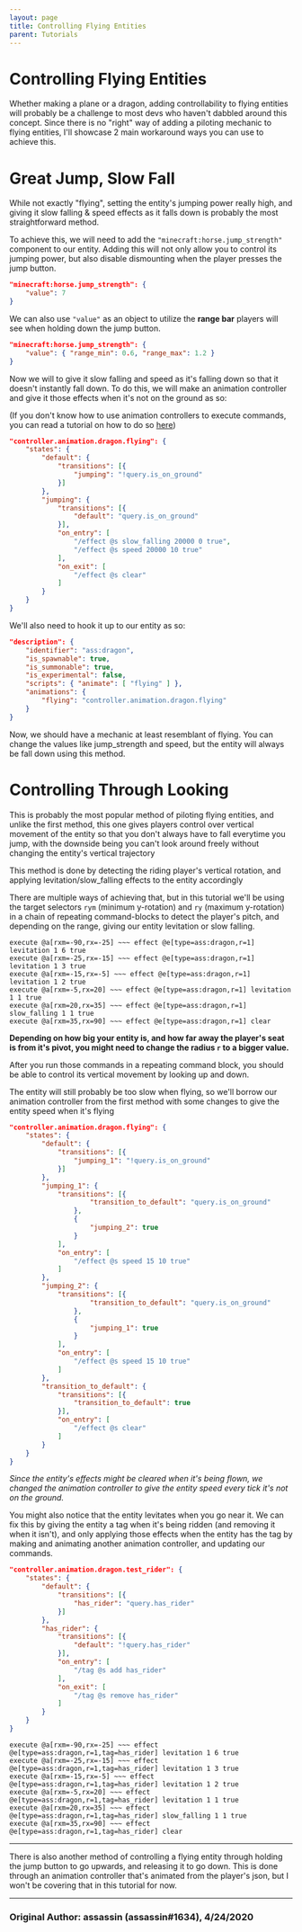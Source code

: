 ```yaml
---
layout: page
title: Controlling Flying Entities
parent: Tutorials
---
```


# Controlling Flying Entities

Whether making a plane or a dragon, adding controllability to flying entities will probably be a challenge to most devs who haven't dabbled around this concept. Since there is no "right" way of adding a piloting mechanic to flying entities, I'll showcase 2 main workaround ways you can use to achieve this.

# Great Jump, Slow Fall

While not exactly "flying", setting the entity's jumping power really high, and giving it slow falling & speed effects as it falls down is probably the most straightforward method.

To achieve this, we will need to add the `"minecraft:horse.jump_strength"` component to our entity. Adding this will not only allow you to control its jumping power, but also disable dismounting when the player presses the jump button.

```json
"minecraft:horse.jump_strength": {
    "value": 7
}
```
We can also use `"value"` as an object to utilize the **range bar** players will see when holding down the jump button.
```json
"minecraft:horse.jump_strength": {
    "value": { "range_min": 0.6, "range_max": 1.2 }
}
```

Now we will to give it slow falling and speed as it's falling down so that it doesn't instantly fall down. To do this, we will make an animation controller and give it those effects when it's not on the ground as so:

(If you don't know how to use animation controllers to execute commands, you can read a tutorial on how to do so [here](/tutorials/entity-commands))
```json
"controller.animation.dragon.flying": {
	"states": {
		"default": {
			"transitions": [{
				"jumping": "!query.is_on_ground"
			}]
		},
		"jumping": {
			"transitions": [{
				"default": "query.is_on_ground"
			}],
			"on_entry": [
				"/effect @s slow_falling 20000 0 true",
				"/effect @s speed 20000 10 true"
			],
			"on_exit": [
				"/effect @s clear"
			]
		}
	}
}
```
We'll also need to hook it up to our entity as so:
```json
"description": {
	"identifier": "ass:dragon",
	"is_spawnable": true,
	"is_summonable": true,
	"is_experimental": false,
	"scripts": { "animate": [ "flying" ] },
	"animations": {
		"flying": "controller.animation.dragon.flying"
	}
}
```
Now, we should have a mechanic at least resemblant of flying. You can change the values like jump_strength and speed, but the entity will always be fall down using this method.

# Controlling Through Looking

This is probably the most popular method of piloting flying entities, and unlike the first method, this one gives players control over vertical movement of the entity so that you don't always have to fall everytime you jump, with the downside being you can't look around freely without changing the entity's vertical trajectory

This method is done by detecting the riding player's vertical rotation, and applying levitation/slow_falling effects to the entity accordingly

There are multiple ways of achieving that, but in this tutorial we'll be using the target selectors `rym` (minimum y-rotation) and `ry` (maximum y-rotation) in a chain of repeating command-blocks to detect the player's pitch, and depending on the range, giving our entity levitation or slow falling.

```
execute @a[rxm=-90,rx=-25] ~~~ effect @e[type=ass:dragon,r=1] levitation 1 6 true
execute @a[rxm=-25,rx=-15] ~~~ effect @e[type=ass:dragon,r=1] levitation 1 3 true
execute @a[rxm=-15,rx=-5] ~~~ effect @e[type=ass:dragon,r=1] levitation 1 2 true
execute @a[rxm=-5,rx=20] ~~~ effect @e[type=ass:dragon,r=1] levitation 1 1 true
execute @a[rxm=20,rx=35] ~~~ effect @e[type=ass:dragon,r=1] slow_falling 1 1 true
execute @a[rxm=35,rx=90] ~~~ effect @e[type=ass:dragon,r=1] clear
```
**Depending on how big your entity is, and how far away the player's seat is from it's pivot, you might need to change the radius `r` to a bigger value.**

After you run those commands in a repeating command block, you should be able to control its vertical movement by looking up and down.

The entity will still probably be too slow when flying, so we'll borrow our animation controller from the first method with some changes to give the entity speed when it's flying
```json
"controller.animation.dragon.flying": {
	"states": {
		"default": {
			"transitions": [{
				"jumping_1": "!query.is_on_ground"
			}]
		},
		"jumping_1": {
			"transitions": [{
					"transition_to_default": "query.is_on_ground"
				},
				{
					"jumping_2": true
				}
			],
			"on_entry": [
				"/effect @s speed 15 10 true"
			]
		},
		"jumping_2": {
			"transitions": [{
					"transition_to_default": "query.is_on_ground"
				},
				{
					"jumping_1": true
				}
			],
			"on_entry": [
				"/effect @s speed 15 10 true"
			]
		},
		"transition_to_default": {
			"transitions": [{
				"transition_to_default": true
			}],
			"on_entry": [
				"/effect @s clear"
			]
		}
	}
}
```
*Since the entity's effects might be cleared when it's being flown, we changed the animation controller to give the entity speed every tick it's not on the ground.*

You might also notice that the entity levitates when you go near it. We can fix this by giving the entity a tag when it's being ridden (and removing it when it isn't), and only applying those effects when the entity has the tag by making and animating another animation controller, and updating our commands.

```json
"controller.animation.dragon.test_rider": {
	"states": {
		"default": {
			"transitions": [{
				"has_rider": "query.has_rider"
			}]
		},
		"has_rider": {
			"transitions": [{
				"default": "!query.has_rider"
			}],
			"on_entry": [
				"/tag @s add has_rider"
			],
			"on_exit": [
				"/tag @s remove has_rider"
			]
		}
	}
}
```

```
execute @a[rxm=-90,rx=-25] ~~~ effect @e[type=ass:dragon,r=1,tag=has_rider] levitation 1 6 true
execute @a[rxm=-25,rx=-15] ~~~ effect @e[type=ass:dragon,r=1,tag=has_rider] levitation 1 3 true
execute @a[rxm=-15,rx=-5] ~~~ effect @e[type=ass:dragon,r=1,tag=has_rider] levitation 1 2 true
execute @a[rxm=-5,rx=20] ~~~ effect @e[type=ass:dragon,r=1,tag=has_rider] levitation 1 1 true
execute @a[rxm=20,rx=35] ~~~ effect @e[type=ass:dragon,r=1,tag=has_rider] slow_falling 1 1 true
execute @a[rxm=35,rx=90] ~~~ effect @e[type=ass:dragon,r=1,tag=has_rider] clear
```
---
There is also another method of controlling a flying entity through holding the jump button to go upwards, and releasing it to go down. This is done through an animation controller that's animated from the player's json, but I won't be covering that in this tutorial for now.

---
### **Original Author:** assassin (assassin#1634), 4/24/2020
